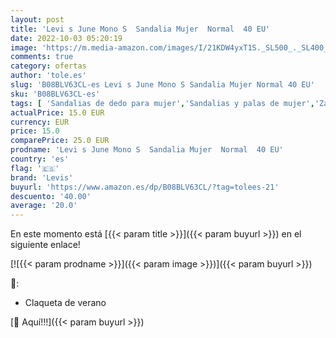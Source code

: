 ```yaml
---
layout: post
title: 'Levi s June Mono S  Sandalia Mujer  Normal  40 EU'
date: 2022-10-03 05:20:19
image: 'https://m.media-amazon.com/images/I/21KDW4yxT1S._SL500_._SL400_.jpg'
comments: true
category: ofertas
author: 'tole.es'
slug: 'B08BLV63CL-es Levi s June Mono S Sandalia Mujer Normal 40 EU'
sku: 'B08BLV63CL-es'
tags: [ 'Sandalias de dedo para mujer','Sandalias y palas de mujer','Zapatos','Zapatos para mujer','Zapatos y complementos','levis','sandalia','🇪🇸', ]
actualPrice: 15.0 EUR
currency: EUR
price: 15.0
comparePrice: 25.0 EUR
prodname: 'Levi s June Mono S  Sandalia Mujer  Normal  40 EU'
country: 'es'
flag: '🇪🇸'
brand: 'Levis'
buyurl: 'https://www.amazon.es/dp/B08BLV63CL/?tag=tolees-21'
descuento: '40.00'
average: '20.0'
---
```


En este momento está [{{< param title >}}]({{< param buyurl >}}) en el siguiente enlace!

[![{{< param prodname >}}]({{< param image >}})]({{< param buyurl >}})

🔎:

- Claqueta de verano

[🛒 Aquí!!!]({{< param buyurl >}})
